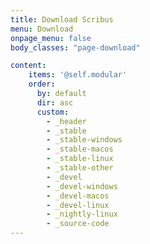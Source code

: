 ```yaml
---
title: Download Scribus
menu: Download
onpage_menu: false
body_classes: "page-download"

content:
    items: '@self.modular'
    order:
      by: default
      dir: asc
      custom:
        - _header
        - _stable
        - _stable-windows
        - _stable-macos
        - _stable-linux
        - _stable-other
        - _devel
        - _devel-windows
        - _devel-macos
        - _devel-linux
        - _nightly-linux
        - _source-code
---
```

